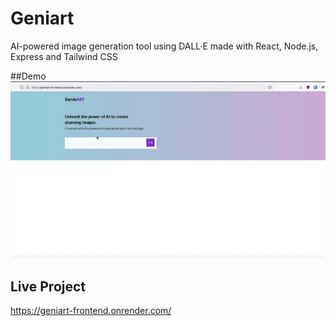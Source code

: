 # Geniart 
AI-powered image generation tool using DALL·E made with React, Node.js, Express and Tailwind CSS

##Demo 
![](demo.gif) 

## Live Project 
https://geniart-frontend.onrender.com/

